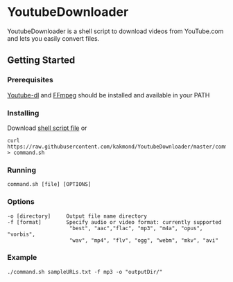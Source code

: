 # YoutubeDownloader

YoutubeDownloader is a shell script to download videos from YouTube.com and lets you easily convert files.

## Getting Started

### Prerequisites

[Youtube-dl](https://github.com/rg3/youtube-dl) and [FFmpeg](https://ffmpeg.zeranoe.com/builds/) should be installed and available in your PATH

### Installing

Download [shell script file](https://raw.githubusercontent.com/kakmond/YoutubeDownloader/master/command.sh) or
```
curl https://raw.githubusercontent.com/kakmond/YoutubeDownloader/master/command.sh > command.sh
```

### Running
```
command.sh [file] [OPTIONS]
```

### Options
    -o [directory]     Output file name directory
    -f [format]        Specify audio or video format: currently supported
                        "best", "aac","flac", "mp3", "m4a", "opus", "vorbis",
                        "wav", "mp4", "flv", "ogg", "webm", "mkv", "avi"
                        
### Example
```
./command.sh sampleURLs.txt -f mp3 -o "outputDir/"
```
